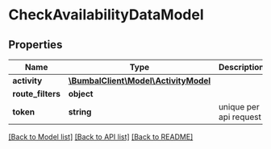 # CheckAvailabilityDataModel

## Properties
Name | Type | Description | Notes
------------ | ------------- | ------------- | -------------
**activity** | [**\BumbalClient\Model\ActivityModel**](ActivityModel.md) |  | 
**route_filters** | **object** |  | [optional] 
**token** | **string** | unique per api request | [optional] 

[[Back to Model list]](../README.md#documentation-for-models) [[Back to API list]](../README.md#documentation-for-api-endpoints) [[Back to README]](../README.md)



